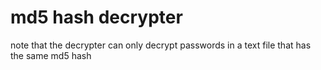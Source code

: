 # md5 hash decrypter
note that the decrypter can only decrypt passwords in a text file that has the same md5 hash
